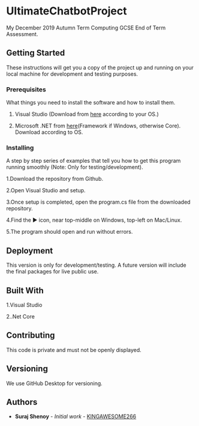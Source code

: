 # UltimateChatbotProject

My December 2019 Autumn Term Computing GCSE End of Term Assessment.

## Getting Started

These instructions will get you a copy of the project up and running on your local machine for development and testing purposes.

### Prerequisites

What things you need to install the software and how to install them.

1. Visual Studio (Download from [here](https://visualstudio.microsoft.com/) according to your OS.)

2. Microsoft .NET from [here](https://dotnet.microsoft.com/)(Framework if Windows, otherwise Core). Download according to OS.



### Installing

A step by step series of examples that tell you how to get this program running smoothly (Note: Only for testing/development).

1.Download the repository from Github.

2.Open Visual Studio and setup.

3.Once setup is completed, open the program.cs file from the downloaded repository.

4.Find the :arrow_forward: icon, near top-middle on Windows, top-left on Mac/Linux.

5.The program should open and run without errors.


## Deployment

This version is only for development/testing. A future version will include the final packages for live public use.

## Built With

1.Visual Studio

2..Net Core

## Contributing

This code is private and must not be openly displayed.

## Versioning

We use GitHub Desktop for versioning.

## Authors

* **Suraj Shenoy** - *Initial work* - [KINGAWESOME266](https://github.com/KINGAWESOME266)


